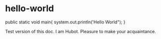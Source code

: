 # hello-world


public static void main{
  system.out.println('Hello World");
  }


Test version of this doc. I am Hubot. Pleasure to make your acquaintance.
